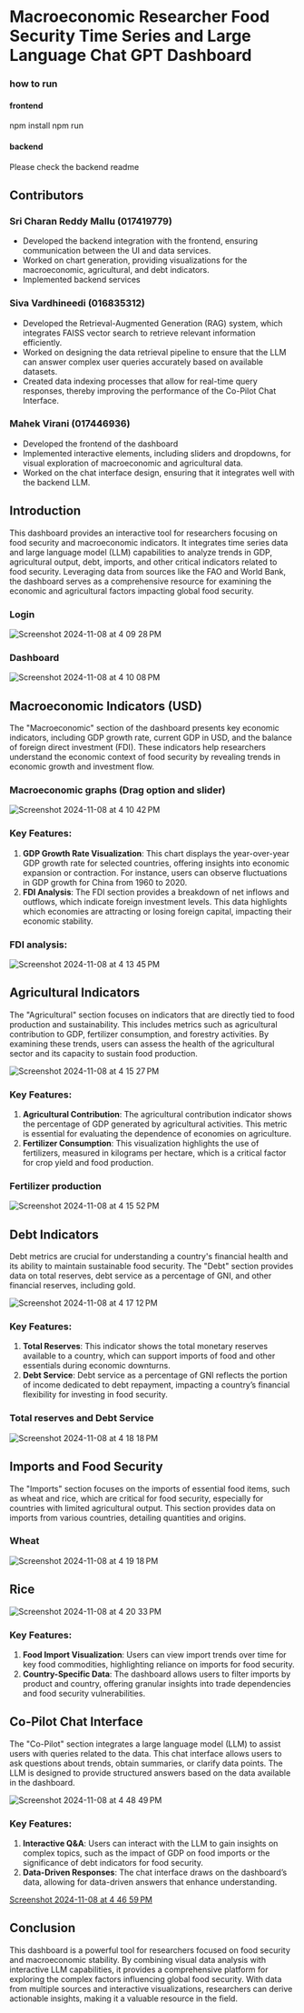 # Macroeconomic Researcher Food Security Time Series and Large Language Chat GPT Dashboard


### how to run



#### frontend
npm install
npm run

#### backend 
Please check the backend readme



## Contributors

### Sri Charan Reddy Mallu (017419779)

- Developed the backend integration with the frontend, ensuring  communication between the UI and data services.
- Worked  on chart generation, providing  visualizations for the macroeconomic, agricultural, and debt indicators.
- Implemented backend services

### Siva Vardhineedi (016835312)

- Developed the Retrieval-Augmented Generation (RAG) system, which integrates FAISS vector search to retrieve relevant information efficiently.
- Worked on designing the data retrieval pipeline to ensure that the LLM can answer complex user queries accurately based on available datasets.
- Created data indexing processes that allow for real-time query responses, thereby improving the performance of the Co-Pilot Chat Interface.

### Mahek Virani (017446936)

- Developed the frontend of the dashboard
- Implemented interactive elements, including sliders and dropdowns, for visual exploration of macroeconomic and agricultural data.
- Worked on the chat interface design, ensuring that it integrates well with the backend LLM.

## Introduction

This dashboard provides an interactive tool for researchers focusing on food security and macroeconomic indicators. It integrates time series data and large language model (LLM) capabilities to analyze trends in GDP, agricultural output, debt, imports, and other critical indicators related to food security. Leveraging data from sources like the FAO and World Bank, the dashboard serves as a comprehensive resource for examining the economic and agricultural factors impacting global food security.

### Login
![Screenshot 2024-11-08 at 4 09 28 PM](https://github.com/user-attachments/assets/1c9d7807-058a-44fc-b650-86c526c0617c)

### Dashboard
![Screenshot 2024-11-08 at 4 10 08 PM](https://github.com/user-attachments/assets/5b0ea5c8-b8dd-4b3f-94ed-7d05b0eaa47a)



## Macroeconomic Indicators (USD)

The "Macroeconomic" section of the dashboard presents key economic indicators, including GDP growth rate, current GDP in USD, and the balance of foreign direct investment (FDI). These indicators help researchers understand the economic context of food security by revealing trends in economic growth and investment flow.

### Macroeconomic graphs (Drag option and slider)
![Screenshot 2024-11-08 at 4 10 42 PM](https://github.com/user-attachments/assets/4f4d64e4-4bd5-4de5-a935-a49f2c710716)


### Key Features:
1. **GDP Growth Rate Visualization**: This chart displays the year-over-year GDP growth rate for selected countries, offering insights into economic expansion or contraction. For instance, users can observe fluctuations in GDP growth for China from 1960 to 2020.
2. **FDI Analysis**: The FDI section provides a breakdown of net inflows and outflows, which indicate foreign investment levels. This data highlights which economies are attracting or losing foreign capital, impacting their economic stability.


###  FDI analysis:
![Screenshot 2024-11-08 at 4 13 45 PM](https://github.com/user-attachments/assets/400150df-9de6-4a19-9fcb-7ddc952fffca)


## Agricultural Indicators

The "Agricultural" section focuses on indicators that are directly tied to food production and sustainability. This includes metrics such as agricultural contribution to GDP, fertilizer consumption, and forestry activities. By examining these trends, users can assess the health of the agricultural sector and its capacity to sustain food production.

![Screenshot 2024-11-08 at 4 15 27 PM](https://github.com/user-attachments/assets/178976b3-22dc-4dfb-ad67-7cb835c7b5a8)


### Key Features:
1. **Agricultural Contribution**: The agricultural contribution indicator shows the percentage of GDP generated by agricultural activities. This metric is essential for evaluating the dependence of economies on agriculture.
2. **Fertilizer Consumption**: This visualization highlights the use of fertilizers, measured in kilograms per hectare, which is a critical factor for crop yield and food production.

### Fertilizer production
![Screenshot 2024-11-08 at 4 15 52 PM](https://github.com/user-attachments/assets/e3dc0ed5-769f-4dce-9181-8c050ef20441)

## Debt Indicators

Debt metrics are crucial for understanding a country's financial health and its ability to maintain sustainable food security. The "Debt" section provides data on total reserves, debt service as a percentage of GNI, and other financial reserves, including gold.

![Screenshot 2024-11-08 at 4 17 12 PM](https://github.com/user-attachments/assets/12ba21cf-c331-4852-aa9f-e221e17790cf)


### Key Features:
1. **Total Reserves**: This indicator shows the total monetary reserves available to a country, which can support imports of food and other essentials during economic downturns.
2. **Debt Service**: Debt service as a percentage of GNI reflects the portion of income dedicated to debt repayment, impacting a country’s financial flexibility for investing in food security.

### Total reserves and Debt Service
![Screenshot 2024-11-08 at 4 18 18 PM](https://github.com/user-attachments/assets/f2ce2e11-4482-4d1a-8876-6e69c5fca142)


## Imports and Food Security

The "Imports" section focuses on the imports of essential food items, such as wheat and rice, which are critical for food security, especially for countries with limited agricultural output. This section provides data on imports from various countries, detailing quantities and origins.

### Wheat
![Screenshot 2024-11-08 at 4 19 18 PM](https://github.com/user-attachments/assets/d2d96a19-5b59-4859-bc07-b5df618cea07)

## Rice

![Screenshot 2024-11-08 at 4 20 33 PM](https://github.com/user-attachments/assets/7c57abcf-727f-4d06-b398-52dc616e2922)




### Key Features:
1. **Food Import Visualization**: Users can view import trends over time for key food commodities, highlighting reliance on imports for food security.
2. **Country-Specific Data**: The dashboard allows users to filter imports by product and country, offering granular insights into trade dependencies and food security vulnerabilities.

   




## Co-Pilot Chat Interface

The "Co-Pilot" section integrates a large language model (LLM) to assist users with queries related to the data. This chat interface allows users to ask questions about trends, obtain summaries, or clarify data points. The LLM is designed to provide structured answers based on the data available in the dashboard.

![Screenshot 2024-11-08 at 4 48 49 PM](https://github.com/user-attachments/assets/02676d40-1e61-4377-92cd-cb14d5d6189b)


### Key Features:
1. **Interactive Q&A**: Users can interact with the LLM to gain insights on complex topics, such as the impact of GDP on food imports or the significance of debt indicators for food security.
2. **Data-Driven Responses**: The chat interface draws on the dashboard’s data, allowing for data-driven answers that enhance understanding.

[Screenshot 2024-11-08 at 4 46 59 PM](https://github.com/user-attachments/assets/ea87f86a-a4cc-49f5-b61e-d77142ad5bdd)





## Conclusion

This dashboard is a powerful tool for researchers focused on food security and macroeconomic stability. By combining visual data analysis with interactive LLM capabilities, it provides a comprehensive platform for exploring the complex factors influencing global food security. With data from multiple sources and interactive visualizations, researchers can derive actionable insights, making it a valuable resource in the field.

